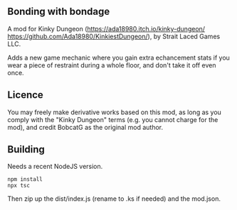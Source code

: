 
## Bonding with bondage

A mod for Kinky Dungeon (https://ada18980.itch.io/kinky-dungeon/ https://github.com/Ada18980/KinkiestDungeon/), by Strait Laced Games LLC.

Adds a new game mechanic where you gain extra echancement stats if you wear a piece of restraint during a whole floor, and don't take it off even once.

## Licence

You may freely make derivative works based on this mod, as long as you comply with the "Kinky Dungeon" terms (e.g. you cannot charge for the mod), and credit BobcatG as the original mod author.

## Building

Needs a recent NodeJS version.

    npm install
    npx tsc

Then zip up the dist/index.js (rename to .ks if needed) and the mod.json.
